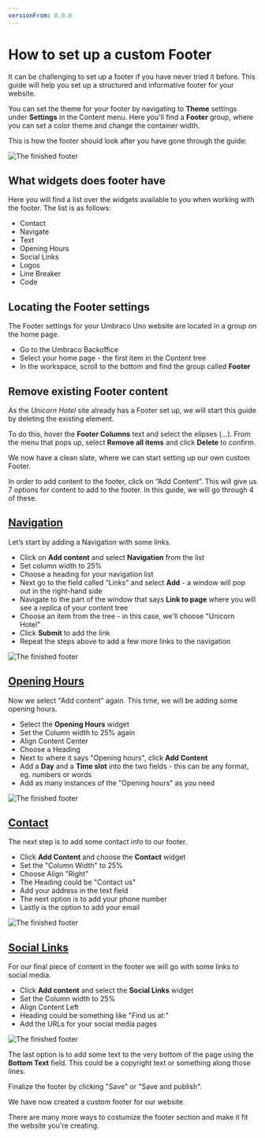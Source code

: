 ```yaml
---
versionFrom: 8.0.0
---
```


# How to set up a custom Footer

It can be challenging to set up a footer if you have never tried it before. This guide will help you set up a structured and informative footer for your website.

You can set the theme for your footer by navigating to **Theme** settings under **Settings** in the Content menu. Here you'll find a **Footer** group, where you can set a color theme and change the container width.

This is how the footer should look after you have gone through the guide:

![The finished footer](images/custom-footer-result.png)

## What widgets does footer have

Here you will find a list over the widgets available to you when working with the footer.
The list is as follows:

* Contact
* Navigate
* Text
* Opening Hours
* Social Links
* Logos
* Line Breaker
* Code

## Locating the Footer settings

The Footer settings for your Umbraco Uno website are located in a group on the home page.

- Go to the Umbraco Backoffice
- Select your home page - the first item in the Content tree
- In the workspace, scroll to the bottom and find the group called **Footer**

## Remove existing Footer content

As the *Unicorn Hotel* site already has a Footer set up, we will start this guide by deleting the existing element.

To do this, hover the **Footer Columns** text and select the elipses (...). From the menu that pops up, select **Remove all items** and click **Delete** to confirm.

We now have a clean slate, where we can start setting up our own custom Footer.

In order to add content to the footer, click on “Add Content”. This will give us 7 options for content to add to the footer. In this guide, we will go through 4 of these.

## [Navigation](../../Widgets/Grid/Navigation)

Let’s start by adding a Navigation with some links.

- Click on **Add content** and select **Navigation** from the list
- Set column width to 25%
- Choose a heading for your navigation list
- Next go to the field called “Links” and select **Add** - a window will pop out in the right-hand side
- Navigate to the part of the window that says **Link to page** where you will see a replica of your content tree
- Choose an item from the tree - in this case, we'll choose "Unicorn Hotel"
- Click **Submit** to add the link
- Repeat the steps above to add a few more links to the navigation

![The finished footer](images/navigation-widget.png)

## [Opening Hours](../../Widgets/Opening-hours)

Now we select "Add content" again. This time, we will be adding some opening hours.

- Select the **Opening Hours** widget
- Set the Column width to 25% again
- Align Content Center
- Choose a Heading
- Next to where it says "Opening hours", click **Add Content**
- Add a **Day** and a **Time slot** into the two fields - this can be any format, eg. numbers or words
- Add as many instances of the "Opening hours" as you need

![The finished footer](images/opening-hours-widget.png)

## [Contact](../../Widgets/Contact)

The next step is to add some contact info to our footer.

- Click **Add Content** and choose the **Contact** widget
- Set the "Column Width" to 25%
- Choose Align "Right"
- The Heading could be "Contact us"
- Add your address in the text field
- The next option is to add your phone number
- Lastly is the option to add your email

![The finished footer](images/contact-widget.png)

## [Social Links](../../Widgets/Social-links)

For our final piece of content in the footer we will go with some links to social media.

- Click **Add content** and select the **Social Links** widget
- Set the Column width to 25%
- Align Content Left
- Heading could be something like "Find us at:"
- Add the URLs for your social media pages

![The finished footer](images/social-link-widget.png)

The last option is to add some text to the very bottom of the page using the **Bottom Text** field. This could be a copyright text or something along those lines.

Finalize the footer by clicking "Save" or "Save and publish".

We have now created a custom footer for our website.

There are many more ways to costumize the footer section and make it fit the website you're creating.

